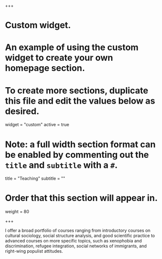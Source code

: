 +++
# Custom widget.
# An example of using the custom widget to create your own homepage section.
# To create more sections, duplicate this file and edit the values below as desired.
widget = "custom"
active = true

# Note: a full width section format can be enabled by commenting out the `title` and `subtitle` with a `#`.
title = "Teaching"
subtitle = ""

# Order that this section will appear in.
weight = 80

+++

I offer a broad portfolio of courses ranging from introductory courses on cultural sociology, social structure analysis, and good scientific practice to advanced courses on more specific topics, such as xenophobia and discrimination, refugee integration, social networks of immigrants, and right-wing populist attitudes.
